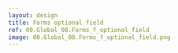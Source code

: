 ```yaml
---
layout: design
title: Forms optional field
ref: 00.Global_08.Forms_f_optional_field
image: 00.Global_08.Forms_f_optional_field.png
---
```

